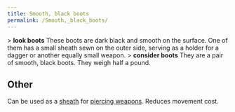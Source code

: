 ```yaml
---
title: Smooth, black boots
permalink: /Smooth,_black_boots/
---
```


\> **look boots**
These boots are dark black and smooth on the surface. One of them has a
small
sheath sewn on the outer side, serving as a holder for a dagger or
another
equally small weapon.
\> **consider boots**
They are a pair of smooth, black boots.
They weigh half a pound.

## Other

Can be used as a [sheath](sheath "wikilink") for [piercing
weapons](piercing_weapon "wikilink"). Reduces movement cost.
